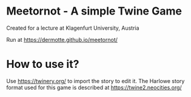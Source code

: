 # Meetornot - A simple Twine Game
Created for a lecture at Klagenfurt University, Austria

Run at https://dermotte.github.io/meetornot/

# How to use it?
Use https://twinery.org/ to import the story to edit it. The Harlowe story format used for this game is described at https://twine2.neocities.org/
